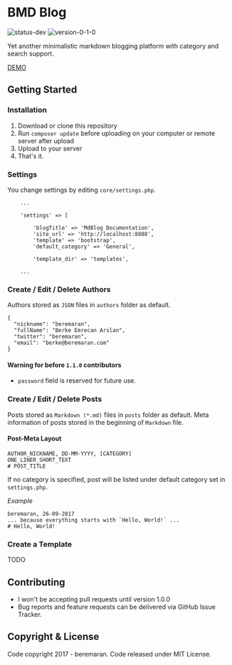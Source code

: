 # BMD Blog

![status-dev](https://img.shields.io/badge/status-dev-yellow.svg) ![version-0-1-0](https://img.shields.io/badge/version-0.1.0-blue.svg)

Yet another minimalistic markdown blogging platform with category and search support.

[DEMO](http://bmd.beremaran.com/getting-started-with-bmd-blog)

## Getting Started

### Installation

1. Download or clone this repository
2. Run `composer update` before uploading on your computer or remote server after upload
3. Upload to your server
4. That's it.

### Settings
You change settings by editing `core/settings.php`.

```
    ...

    'settings' => [

        'blogTitle' => 'MdBlog Documentation',
        'site_url' => 'http://localhost:8888',
        'template' => 'bootstrap',
        'default_category' => 'General',

        'template_dir' => 'templates',

    ...
```

### Create / Edit / Delete Authors
Authors stored as `JSON` files in `authors` folder as default.

```
{
  "nickname": "beremaran",
  "fullName": "Berke Emrecan Arslan",
  "twitter": "beremaran",
  "email": "berke@beremaran.com"
}
```

#### Warning for before `1.1.0` contributors
* `password` field is reserved for future use.

### Create / Edit / Delete Posts
Posts stored as `Markdown (*.md)` files in `posts` folder as default. Meta information of posts stored in the beginning of `Markdown` file.

#### Post-Meta Layout
```
AUTHOR_NICKNAME, DD-MM-YYYY, [CATEGORY]
ONE_LINER_SHORT_TEXT
# POST_TITLE
```

If no category is specified, post will be listed under default category set in `settings.php`.

_Example_
```
beremaran, 26-09-2017
... because everything starts with `Hello, World!` ...
# Hello, World!
```

### Create a Template

TODO

## Contributing
* I won't be accepting pull requests until version 1.0.0
* Bug reports and feature requests can be delivered via GitHub Issue Tracker.

## Copyright & License
Code copyright 2017 - beremaran. Code released under MIT License.
